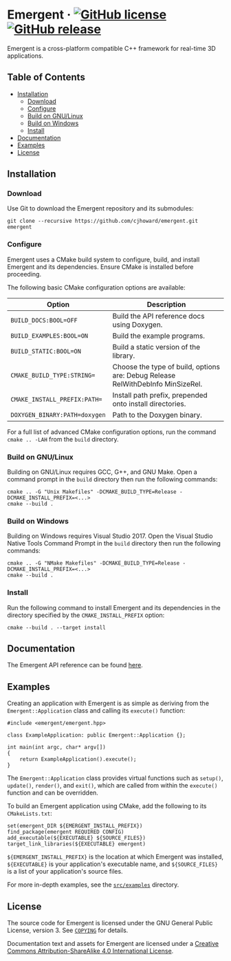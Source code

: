 # Emergent &middot; [![GitHub license](https://img.shields.io/github/license/cjhoward/emergent.svg)](https://github.com/cjhoward/emergent/blob/master/COPYING) [![GitHub release](https://img.shields.io/github/release/cjhoward/emergent.svg)](https://github.com/cjhoward/emergent/releases/)

Emergent is a cross-platform compatible C++ framework for real-time 3D applications.

## Table of Contents

* [Installation](#installation)
	* [Download](#download)
	* [Configure](#configure)
	* [Build on GNU/Linux](#build-on-gnulinux)
	* [Build on Windows](#build-on-windows)
	* [Install](#install)
* [Documentation](#documentation)
* [Examples](#examples)
* [License](#license)

## Installation

### Download

Use Git to download the Emergent repository and its submodules:

	git clone --recursive https://github.com/cjhoward/emergent.git emergent

### Configure

Emergent uses a CMake build system to configure, build, and install Emergent and its dependencies. Ensure CMake is installed before proceeding.

The following basic CMake configuration options are available:

| Option                        | Description                                                                     |
| ----------------------------- | ------------------------------------------------------------------------------- |
| `BUILD_DOCS:BOOL=OFF`         | Build the API reference docs using Doxygen.                                     |
| `BUILD_EXAMPLES:BOOL=ON`      | Build the example programs.                                                     |
| `BUILD_STATIC:BOOL=ON`        | Build a static version of the library.                                          |
| `CMAKE_BUILD_TYPE:STRING=`    | Choose the type of build, options are: Debug Release RelWithDebInfo MinSizeRel. |
| `CMAKE_INSTALL_PREFIX:PATH=`  | Install path prefix, prepended onto install directories.                        |
| `DOXYGEN_BINARY:PATH=doxygen` | Path to the Doxygen binary.                                                     |

For a full list of advanced CMake configuration options, run the command `cmake .. -LAH` from the `build` directory.

### Build on GNU/Linux

Building on GNU/Linux requires GCC, G++, and GNU Make. Open a command prompt in the `build` directory then run the following commands:

	cmake .. -G "Unix Makefiles" -DCMAKE_BUILD_TYPE=Release -DCMAKE_INSTALL_PREFIX=<...>
	cmake --build .

### Build on Windows

Building on Windows requires Visual Studio 2017. Open the Visual Studio Native Tools Command Prompt in the `build` directory then run the following commands:

	cmake .. -G "NMake Makefiles" -DCMAKE_BUILD_TYPE=Release -DCMAKE_INSTALL_PREFIX=<...>
	cmake --build .

### Install

Run the following command to install Emergent and its dependencies in the directory specified by the `CMAKE_INSTALL_PREFIX` option:

	cmake --build . --target install

## Documentation

The Emergent API reference can be found [here](https://cjhoward.org/emergent/api-reference).

## Examples

Creating an application with Emergent is as simple as deriving from the `Emergent::Application` class and calling its `execute()` function:

	#include <emergent/emergent.hpp>

	class ExampleApplication: public Emergent::Application {};

	int main(int argc, char* argv[])
	{
		return ExampleApplication().execute();
	}

The `Emergent::Application` class provides virtual functions such as `setup()`, `update()`, `render()`, and `exit()`, which are called from within the `execute()` function and can be overridden.

To build an Emergent application using CMake, add the following to its `CMakeLists.txt`:

	set(emergent_DIR ${EMERGENT_INSTALL_PREFIX})
	find_package(emergent REQUIRED CONFIG)
	add_executable(${EXECUTABLE} ${SOURCE_FILES})
	target_link_libraries(${EXECUTABLE} emergent)

`${EMERGENT_INSTALL_PREFIX}` is the location at which Emergent was installed, `${EXECUTABLE}` is your application's executable name, and `${SOURCE_FILES}` is a list of your application's source files.

For more in-depth examples, see the [`src/examples`](./src/examples) directory.

## License

The source code for Emergent is licensed under the GNU General Public License, version 3. See [`COPYING`](./COPYING) for details.

Documentation text and assets for Emergent are licensed under a [Creative Commons Attribution-ShareAlike 4.0 International License](http://creativecommons.org/licenses/by-sa/4.0/).

